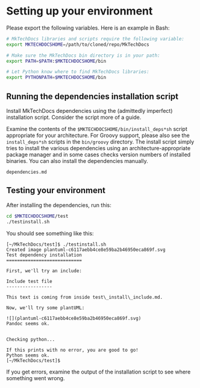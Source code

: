 # Setting up your environment

Please export the following variables. Here is an example in Bash:

```bash
# MkTechDocs libraries and scripts require the following variable:
export MKTECHDOCSHOME=/path/to/cloned/repo/MkTechDocs

# Make sure the MkTechDocs bin directory is in your path:
export PATH=$PATH:$MKTECHDOCSHOME/bin

# Let Python know where to find MkTechDocs libraries:
export PYTHONPATH=$MKTECHDOCSHOME/bin
```
## Running the dependencies installation script

Install MkTechDocs dependencies using the (admittedly imperfect) installation script. Consider the script more of a guide.

Examine the contents of the `$MKTECHDOCSHOME/bin/install_deps*sh` script appropriate for your architecture. For Groovy support, please also see the `install_deps*sh` scripts in the `bin/groovy` directory. The install script simply tries to install the various dependencies using an architecture-appropriate package manager and in some cases checks version numbers of installed binaries. You can also install the dependencies manually.

```{.include heading-level=2}
dependencies.md
```

## Testing your environment

After installing the dependencies, run this:

```bash
cd $MKTECHDOCSHOME/test
./testinstall.sh
```

You should see something like this:

```
[~/MkTechDocs/test]$ ./testinstall.sh
Created image plantuml-c6117aebb4ce8e59ba2b46950eca869f.svg
Test dependency installation
============================

First, we'll try an include:

Include test file
-----------------

This text is coming from inside test\_install\_include.md.

Now, we'll try some plantUML:

![](plantuml-c6117aebb4ce8e59ba2b46950eca869f.svg)
Pandoc seems ok.


Checking python...

If this prints with no error, you are good to go!
Python seems ok.
[~/MkTechDocs/test]$
```

If you get errors, examine the output of the installation script to see where something went wrong.
